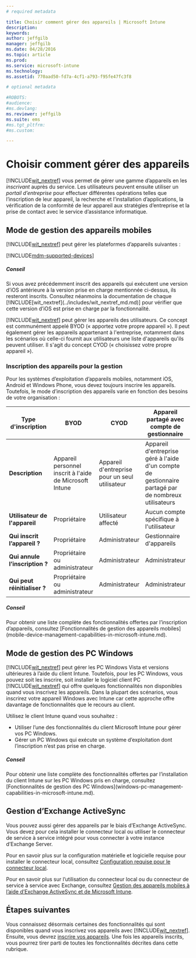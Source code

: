 ```yaml
---
# required metadata

title: Choisir comment gérer des appareils | Microsoft Intune
description:
keywords:
author: jeffgilb
manager: jeffgilb
ms.date: 04/28/2016
ms.topic: article
ms.prod:
ms.service: microsoft-intune
ms.technology:
ms.assetid: 770aad50-fd7a-4cf1-a793-f95fe47fc3f8

# optional metadata

#ROBOTS:
#audience:
#ms.devlang:
ms.reviewer: jeffgilb
ms.suite: ems
#ms.tgt_pltfrm:
#ms.custom:

---
```


# Choisir comment gérer des appareils
[!INCLUDE[wit_nextref](../includes/wit_nextref_md.md)] vous permet de gérer une gamme d’appareils en les *inscrivant* auprès du service. Les utilisateurs peuvent ensuite utiliser un *portail d’entreprise* pour effectuer différentes opérations telles que l’inscription de leur appareil, la recherche et l’installation d’applications, la vérification de la conformité de leur appareil aux stratégies d’entreprise et la prise de contact avec le service d’assistance informatique.

## Mode de gestion des appareils mobiles
[!INCLUDE[wit_nextref](../includes/wit_nextref_md.md)] peut gérer les plateformes d’appareils suivantes :

[!INCLUDE[mdm-supported-devices](../includes/mdm-supported-devices.md)]

<div class="alert alert-tip">
  <h5><span class="icon-tip"></span> Conseil</h5>
  <p>Si vous avez précédemment inscrit des appareils qui exécutent une version d’iOS antérieure à la version prise en charge mentionnée ci-dessus, ils resteront inscrits. Consultez néanmoins la documentation de chaque [!INCLUDE[wit_nextref](../includes/wit_nextref_md.md)] pour vérifier que cette version d’iOS est prise en charge par la fonctionnalité.</p>
</div>

[!INCLUDE[wit_nextref](../includes/wit_nextref_md.md)] peut gérer les appareils des utilisateurs. Ce concept est communément appelé BYOD (« apportez votre propre appareil »). Il peut également gérer les appareils appartenant à l'entreprise, notamment dans les scénarios où celle-ci fournit aux utilisateurs une liste d'appareils qu'ils peuvent utiliser. Il s'agit du concept CYOD (« choisissez votre propre appareil »).

### Inscription des appareils pour la gestion
Pour les systèmes d’exploitation d’appareils mobiles, notamment iOS, Android et Windows Phone, vous devez toujours inscrire les appareils. Toutefois, le mode d’inscription des appareils varie en fonction des besoins de votre organisation :

|Type d'inscription|BYOD|CYOD|Appareil partagé avec compte de gestionnaire|Appareil partagé sans compte d'utilisateur|
|-------------------|--------|--------|--------------------------------------|----------------------------------------|
|**Description**|Appareil personnel inscrit à l'aide de Microsoft Intune|Appareil d'entreprise pour un seul utilisateur|Appareil d'entreprise géré à l'aide d'un compte de gestionnaire partagé par de nombreux utilisateurs|Appareil d'entreprise sans utilisateur utilisé par de nombreux utilisateurs|
|**Utilisateur de l'appareil**|Propriétaire|Utilisateur affecté|Aucun compte spécifique à l'utilisateur|Aucun utilisateur spécifique|
|**Qui inscrit l’appareil ?**|Propriétaire|Administrateur|Gestionnaire d'appareils|Toute personne|
|**Qui annule l’inscription ?**|Propriétaire ou administrateur|Administrateur|Administrateur|Administrateur|
|**Qui peut réinitialiser ?**|Propriétaire ou administrateur|Administrateur|Administrateur|Administrateur|

<div class="alert alert-tip">
  <h5><span class="icon-tip"></span> Conseil</h5>
  <p>Pour obtenir une liste complète des fonctionnalités offertes par l’inscription d’appareils, consultez [Fonctionnalités de gestion des appareils mobiles](mobile-device-management-capabilities-in-microsoft-intune.md).</p>
</div>



## Mode de gestion des PC Windows
[!INCLUDE[wit_nextref](../includes/wit_nextref_md.md)] peut gérer les PC Windows Vista et versions ultérieures à l’aide du client Intune. Toutefois, pour les PC Windows, vous pouvez soit les inscrire, soit installer le logiciel client PC [!INCLUDE[wit_nextref](../includes/wit_nextref_md.md)] qui offre quelques fonctionnalités non disponibles quand vous inscrivez les appareils. Dans la plupart des scénarios, vous inscrirez votre appareil Windows avec Intune car cette approche offre davantage de fonctionnalités que le recours au client.

Utilisez le client Intune quand vous souhaitez :
<ul>
<li>Utiliser l’une des fonctionnalités du client Microsoft Intune pour gérer vos PC Windows.</li>
<li>Gérer un PC Windows qui exécute un système d’exploitation dont l’inscription n’est pas prise en charge.</li>
</ul>

<div class="alert alert-tip">
  <h5><span class="icon-tip"></span> Conseil</h5>
  <p>Pour obtenir une liste complète des fonctionnalités offertes par l’installation du client Intune sur les PC Windows pris en charge, consultez [Fonctionnalités de gestion des PC Windows](windows-pc-management-capabilities-in-microsoft-intune.md).</p>
</div>

## Gestion d’Exchange ActiveSync
Vous pouvez aussi gérer des appareils par le biais d’Exchange ActiveSync. Vous devez pour cela installer le connecteur local ou utiliser le connecteur de service à service intégré pour vous connecter à votre instance d’Exchange Server.

Pour en savoir plus sur la configuration matérielle et logicielle requise pour installer le connecteur local, consultez [Configuration requise pour le connecteur local](../deploy-use/intune-on-premises-exchange-connector#requirements-for-the-on-premises-connector).

Pour en savoir plus sur l’utilisation du connecteur local ou du connecteur de service à service avec Exchange, consultez [Gestion des appareils mobiles à l’aide d’Exchange ActiveSync et de Microsoft Intune](../deploy-use/mobile-device-management-with-exchange-activesync-and-microsoft-intune).



## Étapes suivantes
Vous connaissez désormais certaines des fonctionnalités qui sont disponibles quand vous inscrivez vos appareils avec [!INCLUDE[wit_nextref](../includes/wit_nextref_md.md)]. Ensuite, vous devrez [inscrire vos appareils](../deploy-use/enroll-devices-in-microsoft-intune). Une fois les appareils inscrits, vous pourrez tirer parti de toutes les fonctionnalités décrites dans cette rubrique. <!--lindavr: There's a logical flaw in our "get to know/get started" content. You can take the path in this topic or you can take the path in the What to know before your get started topic. And they don't cover the same ground. -->


<!--HONumber=Jun16_HO1-->


